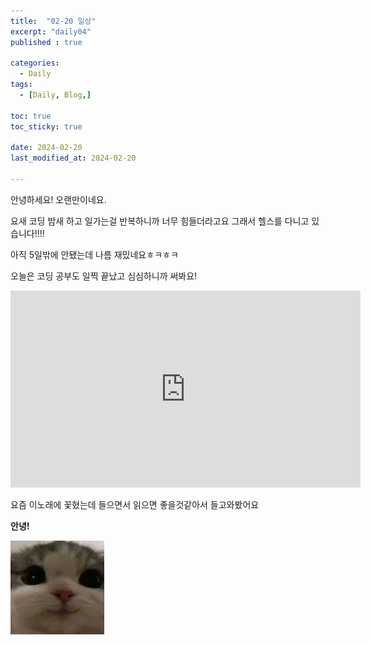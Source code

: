 ```yaml
---
title:  "02-20 일상" 
excerpt: "daily04"
published : true

categories:
  - Daily
tags:
  - [Daily, Blog,]

toc: true
toc_sticky: true
 
date: 2024-02-20
last_modified_at: 2024-02-20

---
```

안녕하세요! 오랜만이네요.

요새 코딩 밤새 하고 일가는걸 반복하니까 너무 힘들더라고요 그래서 헬스를 다니고 있습니다!!!!

아직 5일밖에 안됐는데 나름 재밌네요ㅎㅋㅎㅋ

오늘은 코딩 공부도 일찍 끝났고 심심하니까 써봐요!


<iframe width="560" height="315" src="https://www.youtube.com/watch?v=smdmEhkIRVc" frameborder="0" allowfullscreen></iframe>


요즘 이노래에 꽃혔는데 들으면서 읽으면 좋을것같아서 들고와봤어요



**안녕!**

<img src="/assets/images/cat_kakao.png" width="150" height="150">
